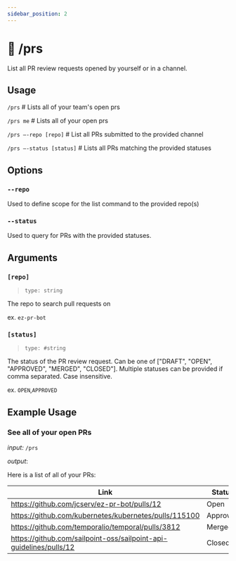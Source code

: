 ```yaml
---
sidebar_position: 2
---
```


# 💬 /prs

List all PR review requests opened by yourself or in a channel.

## Usage

`/prs` 							    # Lists all of your team's open prs

`/prs me`                           # Lists all of your open prs

`/prs —-repo [repo]`			    # List all PRs submitted to the provided channel

`/prs —-status [status]`            # Lists all PRs matching the provided statuses

## Options

### `--repo`

Used to define scope for the list command to the provided repo(s)

### `--status`

Used to query for PRs with the provided statuses.

## Arguments

### `[repo]`

> `type: string`

The repo to search pull requests on

ex. `ez-pr-bot`

### `[status]`

> `type: #string`

The status of the PR review request. Can be one of ["DRAFT", "OPEN", "APPROVED", "MERGED", "CLOSED"].
Multiple statuses can be provided if comma separated. Case insensitive.

ex. `OPEN`,`APPROVED`

## Example Usage

### See all of your open PRs

_input:_ `/prs`

_output_:

Here is a list of all of your PRs:

| Link | Status |
|--------------------------------------------------------------------|--------------------|
| https://github.com/jcserv/ez-pr-bot/pulls/12 | Open |
| https://github.com/kubernetes/kubernetes/pulls/115100 | Approved |
| https://github.com/temporalio/temporal/pulls/3812 | Merged |
| https://github.com/sailpoint-oss/sailpoint-api-guidelines/pulls/12 | Closed |
